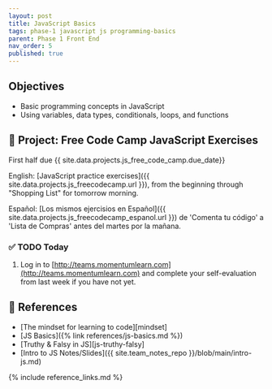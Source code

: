 ```yaml
---
layout: post
title: JavaScript Basics
tags: phase-1 javascript js programming-basics
parent: Phase 1 Front End
nav_order: 5
published: true
---
```


## Objectives

- Basic programming concepts in JavaScript
- Using variables, data types, conditionals, loops, and functions

## 🎯 Project: Free Code Camp JavaScript Exercises

First half due {{ site.data.projects.js_free_code_camp.due_date}}

English:
[JavaScript practice exercises]({{ site.data.projects.js_freecodecamp.url }}), from the beginning through "Shopping List" for tomorrow morning.

Español:
[Los mismos ejercisios en Español]({{ site.data.projects.js_freecodecamp_espanol.url }}) de 'Comenta tu código' a 'Lista de Compras' antes del martes por la mañana.

### ✅ TODO Today

1. Log in to [http://teams.momentumlearn.com](http://teams.momentumlearn.com) and complete your self-evaluation from last week if you have not yet.

## 🔖 References

- [The mindset for learning to code][mindset]
- [JS Basics]({% link references/js-basics.md %})
- [Truthy & Falsy in JS][js-truthy-falsy]
- [Intro to JS Notes/Slides]({{ site.team_notes_repo }}/blob/main/intro-js.md)

{% include reference_links.md %}
